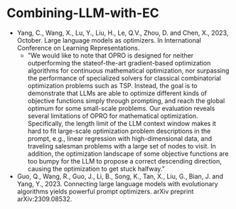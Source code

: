 # Combining-LLM-with-EC

* Yang, C., Wang, X., Lu, Y., Liu, H., Le, Q.V., Zhou, D. and Chen, X., 2023, October. Large language models as optimizers. In International Conference on Learning Representations.
  * "We would like to note that OPRO is designed for neither outperforming the stateof-the-art gradient-based optimization algorithms for continuous mathematical optimization, nor surpassing the performance of specialized solvers for classical combinatorial optimization problems such as TSP. Instead, the goal is to demonstrate that LLMs are able to optimize different kinds of objective functions simply through prompting, and reach the global optimum for some small-scale problems. Our evaluation reveals several limitations of OPRO for mathematical optimization. Specifically, the length limit of the LLM context window makes it hard to fit large-scale optimization problem descriptions in the prompt, e.g., linear regression with high-dimensional data, and traveling salesman problems with a large set of nodes to visit. In addition, the optimization landscape of some objective functions are too bumpy for the LLM to propose a correct descending direction, causing the optimization to get stuck halfway."
* Guo, Q., Wang, R., Guo, J., Li, B., Song, K., Tan, X., Liu, G., Bian, J. and Yang, Y., 2023. Connecting large language models with evolutionary algorithms yields powerful prompt optimizers. arXiv preprint arXiv:2309.08532.

